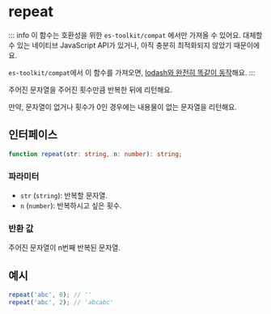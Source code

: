 # repeat

::: info
이 함수는 호환성을 위한 `es-toolkit/compat` 에서만 가져올 수 있어요. 대체할 수 있는 네이티브 JavaScript API가 있거나, 아직 충분히 최적화되지 않았기 때문이에요.

`es-toolkit/compat`에서 이 함수를 가져오면, [lodash와 완전히 똑같이 동작](../../../compatibility.md)해요.
:::

주어진 문자열을 주어진 횟수만큼 반복한 뒤에 리턴해요.

만약, 문자열이 없거나 횟수가 0인 경우에는 내용물이 없는 문자열을 리턴해요.

## 인터페이스

```typescript
function repeat(str: string, n: number): string;
```

### 파라미터

- `str` (`string`): 반복할 문자열.
- `n` (`number`): 반복하시고 싶은 횟수.

### 반환 값

주어진 문자열이 n번째 반복된 문자열.

## 예시

```javascript
repeat('abc', 0); // ''
repeat('abc', 2); // 'abcabc'
```
